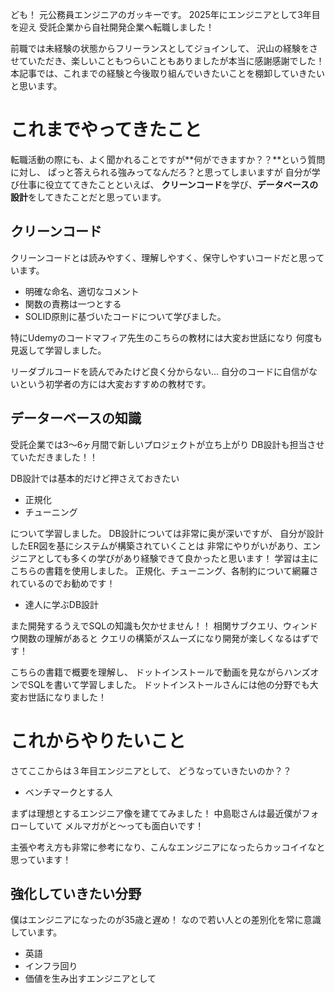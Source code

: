 ども！
元公務員エンジニアのガッキーです。
2025年にエンジニアとして3年目を迎え
受託企業から自社開発企業へ転職しました！

前職では未経験の状態からフリーランスとしてジョインして、
沢山の経験をさせていただき、楽しいこともつらいこともありましたが本当に感謝感謝でした！
本記事では、これまでの経験と今後取り組んでいきたいことを棚卸していきたいと思います。

# これまでやってきたこと

転職活動の際にも、よく聞かれることですが**何ができますか？？**という質問に対し、
ぱっと答えられる強みってなんだろ？と思ってしまいますが
自分が学び仕事に役立ててきたことといえば、
**クリーンコード**を学び、**データベースの設計**をしてきたことだと思っています。


## クリーンコード

クリーンコードとは読みやすく、理解しやすく、保守しやすいコードだと思っています。

- 明確な命名、適切なコメント
- 関数の責務は一つとする
- SOLID原則に基づいたコードについて学びました。

特にUdemyのコードマフィア先生のこちらの教材には大変お世話になり
何度も見返して学習しました。

リーダブルコードを読んでみたけど良く分からない…
自分のコードに自信がないという初学者の方には大変おすすめの教材です。

## データーベースの知識

受託企業では3～6ヶ月間で新しいプロジェクトが立ち上がり
DB設計も担当させていただきました！！

DB設計では基本的だけど押さえておきたい

- 正規化
- チューニング

について学習しました。
DB設計については非常に奥が深いですが、
自分が設計したER図を基にシステムが構築されていくことは
非常にやりがいがあり、エンジニアとしても多くの学びがあり経験できて良かったと思います！
学習は主にこちらの書籍を使用しました。
正規化、チューニング、各制約について網羅されているのでお勧めです！

- 達人に学ぶDB設計

また開発するうえでSQLの知識も欠かせません！！
相関サブクエリ、ウィンドウ関数の理解があると
クエリの構築がスムーズになり開発が楽しくなるはずです！

こちらの書籍で概要を理解し、
ドットインストールで動画を見ながらハンズオンでSQLを書いて学習しました。
ドットインストールさんには他の分野でも大変お世話になりました！



# これからやりたいこと

さてここからは３年目エンジニアとして、
どうなっていきたいのか？？


- ベンチマークとする人

まずは理想とするエンジニア像を建ててみました！
中島聡さんは最近僕がフォローしていて
メルマガがと～っても面白いです！

主張や考え方も非常に参考になり、こんなエンジニアになったらカッコイイなと思っています！


## 強化していきたい分野

僕はエンジニアになったのが35歳と遅め！
なので若い人との差別化を常に意識しています。

- 英語
- インフラ回り
- 価値を生み出すエンジニアとして